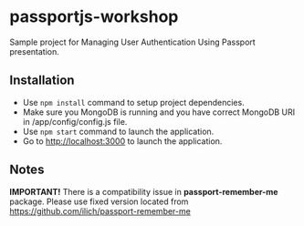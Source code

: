 # passportjs-workshop
Sample project for Managing User Authentication Using Passport presentation.

## Installation

* Use `npm install` command to setup project dependencies.
* Make sure you MongoDB is running and you have correct MongoDB URI in /app/config/config.js file.
* Use `npm start` command to launch the application. 
* Go to [http://localhost:3000](http://localhost:3000) to launch the application.   
 
## Notes

**IMPORTANT!** There is a compatibility issue in **passport-remember-me** package. Please use fixed version located from https://github.com/ilich/passport-remember-me
